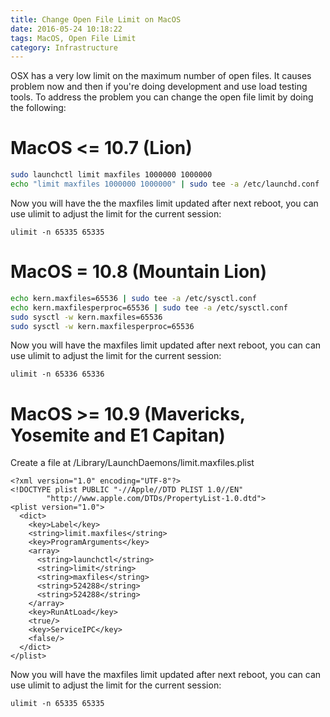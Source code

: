 ```yaml
---
title: Change Open File Limit on MacOS
date: 2016-05-24 10:18:22
tags: MacOS, Open File Limit
category: Infrastructure
---
```


OSX has a very low limit on the maximum number of open files. It causes problem now and then if you're doing development and use load testing tools. To address the problem you can change the open file limit by doing the following:

# MacOS <= 10.7 (Lion)
```bash
sudo launchctl limit maxfiles 1000000 1000000
echo "limit maxfiles 1000000 1000000" | sudo tee -a /etc/launchd.conf
```
Now you will have the the maxfiles limit updated after next reboot, you can use ulimit to adjust the limit for the current session:
```
ulimit -n 65335 65335
```

# MacOS = 10.8 (Mountain Lion)
```bash
echo kern.maxfiles=65536 | sudo tee -a /etc/sysctl.conf
echo kern.maxfilesperproc=65536 | sudo tee -a /etc/sysctl.conf
sudo sysctl -w kern.maxfiles=65536
sudo sysctl -w kern.maxfilesperproc=65536
```
Now you will have the maxfiles limit updated after next reboot, you can can use ulimit to adjust the limit for the current session:
```
ulimit -n 65336 65336
```

# MacOS >= 10.9 (Mavericks, Yosemite and E1 Capitan)
Create a file at /Library/LaunchDaemons/limit.maxfiles.plist
```
<?xml version="1.0" encoding="UTF-8"?>
<!DOCTYPE plist PUBLIC "-//Apple//DTD PLIST 1.0//EN"
        "http://www.apple.com/DTDs/PropertyList-1.0.dtd">
<plist version="1.0">
  <dict>
    <key>Label</key>
    <string>limit.maxfiles</string>
    <key>ProgramArguments</key>
    <array>
      <string>launchctl</string>
      <string>limit</string>
      <string>maxfiles</string>
      <string>524288</string>
      <string>524288</string>
    </array>
    <key>RunAtLoad</key>
    <true/>
    <key>ServiceIPC</key>
    <false/>
  </dict>
</plist>
```
Now you will have the maxfiles limit updated after next reboot, you can can use ulimit to adjust the limit for the current session:
```
ulimit -n 65335 65335
```
